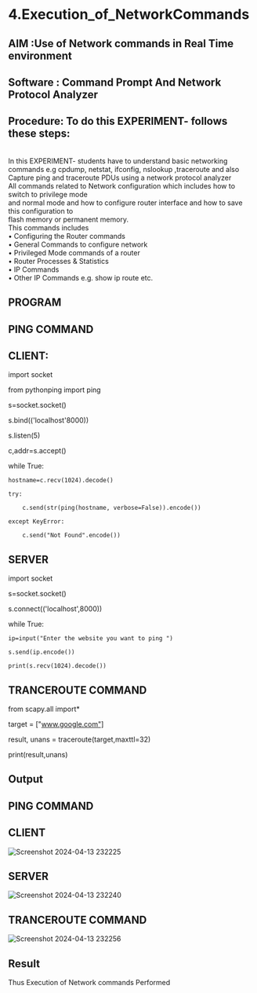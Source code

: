 # 4.Execution_of_NetworkCommands
## AIM :Use of Network commands in Real Time environment
## Software : Command Prompt And Network Protocol Analyzer
## Procedure: To do this EXPERIMENT- follows these steps:
<BR>
In this EXPERIMENT- students have to understand basic networking commands e.g cpdump, netstat, ifconfig, nslookup ,traceroute and also Capture ping and traceroute PDUs using a network protocol analyzer 
<BR>
All commands related to Network configuration which includes how to switch to privilege mode
<BR>
and normal mode and how to configure router interface and how to save this configuration to
<BR>
flash memory or permanent memory.
<BR>
This commands includes
<BR>
• Configuring the Router commands
<BR>
• General Commands to configure network
<BR>
• Privileged Mode commands of a router 
<BR>
• Router Processes & Statistics
<BR>
• IP Commands
<BR>
• Other IP Commands e.g. show ip route etc.
<BR>

## PROGRAM

## PING COMMAND

## CLIENT:

import socket 

from pythonping import ping

s=socket.socket() 

s.bind(('localhost'8000)) 

s.listen(5) 

c,addr=s.accept() 

while True: 

    hostname=c.recv(1024).decode() 

    try: 
    
        c.send(str(ping(hostname, verbose=False)).encode()) 
    
    except KeyError: 
    
        c.send("Not Found".encode())

## SERVER

import socket 

s=socket.socket() 

s.connect(('localhost',8000)) 

while True: 

    ip=input("Enter the website you want to ping ") 
    
    s.send(ip.encode()) 
    
    print(s.recv(1024).decode())

    
## TRANCEROUTE COMMAND

from scapy.all import* 

target = ["www.google.com"] 

result, unans = traceroute(target,maxttl=32) 

print(result,unans) 

## Output

## PING COMMAND

## CLIENT

![Screenshot 2024-04-13 232225](https://github.com/RITHISHlearn/4.Execution_of_NetworkCommends/assets/145446645/7b538b93-7bf2-4435-9e8f-b5cfc993a3fd)

## SERVER

![Screenshot 2024-04-13 232240](https://github.com/RITHISHlearn/4.Execution_of_NetworkCommends/assets/145446645/8d19e1ea-b7e2-42cd-a92a-ee32f81baad6)


## TRANCEROUTE COMMAND

![Screenshot 2024-04-13 232256](https://github.com/RITHISHlearn/4.Execution_of_NetworkCommends/assets/145446645/6977f7da-09bf-4024-96f3-b1628b60faeb)


## Result
Thus Execution of Network commands Performed 
